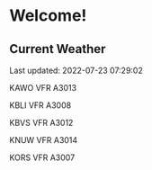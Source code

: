 # Welcome!

## Current Weather

Last updated: 2022-07-23 07:29:02

KAWO VFR A3013

KBLI VFR A3008

KBVS VFR A3012

KNUW VFR A3014

KORS VFR A3007


